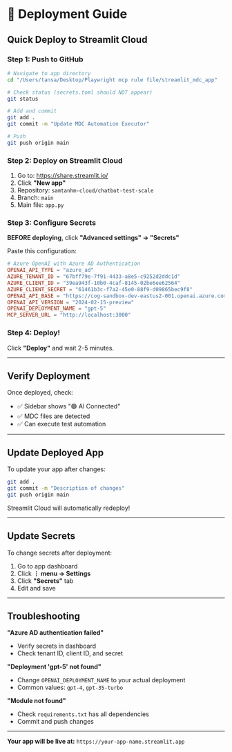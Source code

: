 # 🚀 Deployment Guide

## Quick Deploy to Streamlit Cloud

### Step 1: Push to GitHub

```bash
# Navigate to app directory
cd "/Users/tansa/Desktop/Playwright mcp rule file/streamlit_mdc_app"

# Check status (secrets.toml should NOT appear)
git status

# Add and commit
git add .
git commit -m "Update MDC Automation Executor"

# Push
git push origin main
```

### Step 2: Deploy on Streamlit Cloud

1. Go to: https://share.streamlit.io/
2. Click **"New app"**
3. Repository: `samtanhm-cloud/chatbot-test-scale`
4. Branch: `main`
5. Main file: `app.py`

### Step 3: Configure Secrets

**BEFORE deploying**, click **"Advanced settings" → "Secrets"**

Paste this configuration:

```toml
# Azure OpenAI with Azure AD Authentication
OPENAI_API_TYPE = "azure_ad"
AZURE_TENANT_ID = "67bff79e-7f91-4433-a8e5-c9252d2ddc1d"
AZURE_CLIENT_ID = "39ea943f-10b0-4caf-8145-02be6ee62564"
AZURE_CLIENT_SECRET = "61461b3c-f7a2-45e0-88f9-d09865bec9f8"
OPENAI_API_BASE = "https://cog-sandbox-dev-eastus2-001.openai.azure.com/"
OPENAI_API_VERSION = "2024-02-15-preview"
OPENAI_DEPLOYMENT_NAME = "gpt-5"
MCP_SERVER_URL = "http://localhost:3000"
```

### Step 4: Deploy!

Click **"Deploy"** and wait 2-5 minutes.

---

## Verify Deployment

Once deployed, check:
- ✅ Sidebar shows "🟢 AI Connected"
- ✅ MDC files are detected
- ✅ Can execute test automation

---

## Update Deployed App

To update your app after changes:

```bash
git add .
git commit -m "Description of changes"
git push origin main
```

Streamlit Cloud will automatically redeploy!

---

## Update Secrets

To change secrets after deployment:
1. Go to app dashboard
2. Click **⋮ menu → Settings**
3. Click **"Secrets"** tab
4. Edit and save

---

## Troubleshooting

**"Azure AD authentication failed"**
- Verify secrets in dashboard
- Check tenant ID, client ID, and secret

**"Deployment 'gpt-5' not found"**
- Change `OPENAI_DEPLOYMENT_NAME` to your actual deployment
- Common values: `gpt-4`, `gpt-35-turbo`

**"Module not found"**
- Check `requirements.txt` has all dependencies
- Commit and push changes

---

**Your app will be live at:** `https://your-app-name.streamlit.app`



